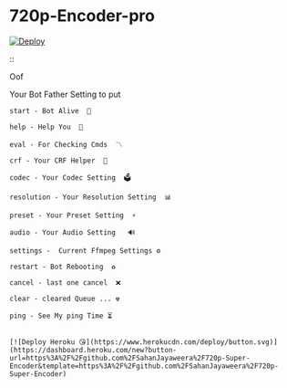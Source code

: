 # 720p-Encoder-pro
[![Deploy](https://www.herokucdn.com/deploy/button.svg)](https://dashboard.heroku.com/new?button-url=https%3A%2F%2Fgithub.com%2FSahanJayaweera%2F720p-Super-Encoder&template=https%3A%2F%2Fgithub.com%2FSahanJayaweera%2F720p-Super-Encoder)

::

Oof 

Your Bot Father Setting to put

```
start - Bot Alive  🚀

help - Help You  📜

eval - For Checking Cmds  〽️ 

crf - Your CRF Helper  👾

codec - Your Codec Setting  🗳

resolution - Your Resolution Setting  📊

preset - Your Preset Setting  ⚡️

audio - Your Audio Setting   🔊

settings -  Current Ffmpeg Settings ⚙

restart - Bot Rebooting  ♻️

cancel - last one cancel  ❌

clear - cleared Queue ... ☢

ping - See My ping Time ⏳


[![Deploy Heroku 😘](https://www.herokucdn.com/deploy/button.svg)](https://dashboard.heroku.com/new?button-url=https%3A%2F%2Fgithub.com%2FSahanJayaweera%2F720p-Super-Encoder&template=https%3A%2F%2Fgithub.com%2FSahanJayaweera%2F720p-Super-Encoder)
